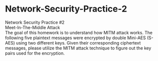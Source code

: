 # Network-Security-Practice-2
Network Security Practice #2  
Meet-In-The-Middle Attack  
The goal of this homework is to understand how MITM attack works. The following five plaintext messages were encrypted by double Mini-AES (S-AES) using two different keys. Given their corresponding ciphertext messages, please utilize the MITM attack technique to figure out the key pairs used for the encryption.  
